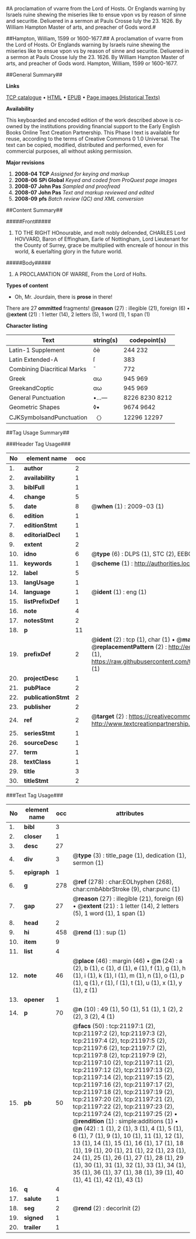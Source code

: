#A proclamation of vvarre from the Lord of Hosts. Or Englands warning by Israels ruine shewing the miseries like to ensue vpon vs by reason of sinne and securitie. Deliuered in a sermon at Pauls Crosse Iuly the 23. 1626. By William Hampton Master of arts, and preacher of Gods word.#

##Hampton, William, 1599 or 1600-1677.##
A proclamation of vvarre from the Lord of Hosts. Or Englands warning by Israels ruine shewing the miseries like to ensue vpon vs by reason of sinne and securitie. Deliuered in a sermon at Pauls Crosse Iuly the 23. 1626. By William Hampton Master of arts, and preacher of Gods word.
Hampton, William, 1599 or 1600-1677.

##General Summary##

**Links**

[TCP catalogue](http://www.ota.ox.ac.uk/tcp/)  • 
[HTML](http://tei.it.ox.ac.uk/tcp/Texts-HTML/free/A02/A02612.html)  • 
[EPUB](http://tei.it.ox.ac.uk/tcp/Texts-EPUB/free/A02/A02612.epub) • 
[Page images (Historical Texts)](https://data.historicaltexts.jisc.ac.uk/view?pubId=eebo-99855695e&pageId=eebo-99855695e-21197-1)

**Availability**

This keyboarded and encoded edition of the
	       work described above is co-owned by the institutions
	       providing financial support to the Early English Books
	       Online Text Creation Partnership. This Phase I text is
	       available for reuse, according to the terms of Creative
	       Commons 0 1.0 Universal. The text can be copied,
	       modified, distributed and performed, even for
	       commercial purposes, all without asking permission.

**Major revisions**

1. __2008-04__ __TCP__ *Assigned for keying and markup*
1. __2008-06__ __SPi Global__ *Keyed and coded from ProQuest page images*
1. __2008-07__ __John Pas__ *Sampled and proofread*
1. __2008-07__ __John Pas__ *Text and markup reviewed and edited*
1. __2008-09__ __pfs__ *Batch review (QC) and XML conversion*

##Content Summary##

#####Front#####

1. TO THE RIGHT HOnourable, and moſt nobly deſcended, CHARLES Lord HOVVARD, Baron of Effingham, Earle of Nottingham, Lord Lieutenant for the County of Surrey, grace be multiplied with encreaſe of honour in this world, & euerlaſting glory in the future world.

#####Body#####

1. A PROCLAMATION OF WARRE, From the Lord of Hoſts.

**Types of content**

  * Oh, Mr. Jourdain, there is **prose** in there!

There are 27 **ommitted** fragments! 
 @__reason__ (27) : illegible (21), foreign (6)  •  @__extent__ (21) : 1 letter (14), 2 letters (5), 1 word (1), 1 span (1)

**Character listing**


|Text|string(s)|codepoint(s)|
|---|---|---|
|Latin-1 Supplement|ôè|244 232|
|Latin Extended-A|ſ|383|
|Combining             Diacritical Marks|̄|772|
|Greek|αω|945 969|
|GreekandCoptic|αω|945 969|
|General Punctuation|•…—|8226 8230 8212|
|Geometric Shapes|◊▪|9674 9642|
|CJKSymbolsandPunctuation|〈〉|12296 12297|

##Tag Usage Summary##

###Header Tag Usage###

|No|element name|occ|attributes|
|---|---|---|---|
|1.|__author__|2||
|2.|__availability__|1||
|3.|__biblFull__|1||
|4.|__change__|5||
|5.|__date__|8| @__when__ (1) : 2009-03 (1)|
|6.|__edition__|1||
|7.|__editionStmt__|1||
|8.|__editorialDecl__|1||
|9.|__extent__|2||
|10.|__idno__|6| @__type__ (6) : DLPS (1), STC (2), EEBO-CITATION (1), PROQUEST (1), VID (1)|
|11.|__keywords__|1| @__scheme__ (1) : http://authorities.loc.gov/ (1)|
|12.|__label__|5||
|13.|__langUsage__|1||
|14.|__language__|1| @__ident__ (1) : eng (1)|
|15.|__listPrefixDef__|1||
|16.|__note__|4||
|17.|__notesStmt__|2||
|18.|__p__|11||
|19.|__prefixDef__|2| @__ident__ (2) : tcp (1), char (1)  •  @__matchPattern__ (2) : ([0-9\-]+):([0-9IVX]+) (1), (.+) (1)  •  @__replacementPattern__ (2) : http://eebo.chadwyck.com/downloadtiff?vid=$1&page=$2 (1), https://raw.githubusercontent.com/textcreationpartnership/Texts/master/tcpchars.xml#$1 (1)|
|20.|__projectDesc__|1||
|21.|__pubPlace__|2||
|22.|__publicationStmt__|2||
|23.|__publisher__|2||
|24.|__ref__|2| @__target__ (2) : https://creativecommons.org/publicdomain/zero/1.0/ (1), http://www.textcreationpartnership.org/docs/. (1)|
|25.|__seriesStmt__|1||
|26.|__sourceDesc__|1||
|27.|__term__|1||
|28.|__textClass__|1||
|29.|__title__|3||
|30.|__titleStmt__|2||


###Text Tag Usage###

|No|element name|occ|attributes|
|---|---|---|---|
|1.|__bibl__|3||
|2.|__closer__|1||
|3.|__desc__|27||
|4.|__div__|3| @__type__ (3) : title_page (1), dedication (1), sermon (1)|
|5.|__epigraph__|1||
|6.|__g__|278| @__ref__ (278) : char:EOLhyphen (268), char:cmbAbbrStroke (9), char:punc (1)|
|7.|__gap__|27| @__reason__ (27) : illegible (21), foreign (6)  •  @__extent__ (21) : 1 letter (14), 2 letters (5), 1 word (1), 1 span (1)|
|8.|__head__|2||
|9.|__hi__|458| @__rend__ (1) : sup (1)|
|10.|__item__|9||
|11.|__list__|4||
|12.|__note__|46| @__place__ (46) : margin (46)  •  @__n__ (24) : a (2), b (1), c (1), d (1), e (1), f (1), g (1), h (1), i (1), k (1), l (1), m (1), n (1), o (1), p (1), q (1), r (1), ſ (1), t (1), u (1), x (1), y (1), z (1)|
|13.|__opener__|1||
|14.|__p__|70| @__n__ (10) : 49 (1), 50 (1), 51 (1), 1 (2), 2 (2), 3 (2), 4 (1)|
|15.|__pb__|50| @__facs__ (50) : tcp:21197:1 (2), tcp:21197:2 (2), tcp:21197:3 (2), tcp:21197:4 (2), tcp:21197:5 (2), tcp:21197:6 (2), tcp:21197:7 (2), tcp:21197:8 (2), tcp:21197:9 (2), tcp:21197:10 (2), tcp:21197:11 (2), tcp:21197:12 (2), tcp:21197:13 (2), tcp:21197:14 (2), tcp:21197:15 (2), tcp:21197:16 (2), tcp:21197:17 (2), tcp:21197:18 (2), tcp:21197:19 (2), tcp:21197:20 (2), tcp:21197:21 (2), tcp:21197:22 (2), tcp:21197:23 (2), tcp:21197:24 (2), tcp:21197:25 (2)  •  @__rendition__ (1) : simple:additions (1)  •  @__n__ (42) : 1 (1), 2 (1), 3 (1), 4 (1), 5 (1), 6 (1), 7 (1), 9 (1), 10 (1), 11 (1), 12 (1), 13 (1), 14 (1), 15 (1), 16 (1), 17 (1), 18 (1), 19 (1), 20 (1), 21 (1), 22 (1), 23 (1), 24 (1), 25 (1), 26 (1), 27 (1), 28 (1), 29 (1), 30 (1), 31 (1), 32 (1), 33 (1), 34 (1), 35 (1), 36 (1), 37 (1), 38 (1), 39 (1), 40 (1), 41 (1), 42 (1), 43 (1)|
|16.|__q__|4||
|17.|__salute__|1||
|18.|__seg__|2| @__rend__ (2) : decorInit (2)|
|19.|__signed__|1||
|20.|__trailer__|1||
